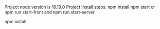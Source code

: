 Project node version is 18.19.0
Project install steps.
npm install
npm start or npm run start-front and npm run start-server

npm install
